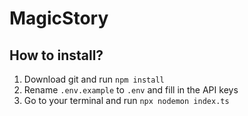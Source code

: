 # MagicStory

## How to install?

1. Download git and run `npm install`
2. Rename `.env.example` to `.env` and fill in the API keys
3. Go to your terminal and run `npx nodemon index.ts`

